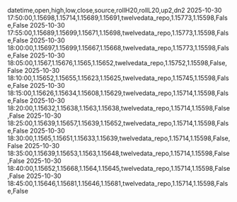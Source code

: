 datetime,open,high,low,close,source,rollH20,rollL20,up2,dn2
2025-10-30 17:50:00,1.15698,1.15714,1.15689,1.15691,twelvedata_repo,1.15773,1.15598,False,False
2025-10-30 17:55:00,1.15689,1.15699,1.15671,1.15698,twelvedata_repo,1.15773,1.15598,False,False
2025-10-30 18:00:00,1.15697,1.15699,1.15667,1.15668,twelvedata_repo,1.15773,1.15598,False,False
2025-10-30 18:05:00,1.1567,1.15676,1.1565,1.15652,twelvedata_repo,1.15752,1.15598,False,False
2025-10-30 18:10:00,1.15652,1.15655,1.15623,1.15625,twelvedata_repo,1.15745,1.15598,False,False
2025-10-30 18:15:00,1.15626,1.15634,1.15608,1.15629,twelvedata_repo,1.15714,1.15598,False,False
2025-10-30 18:20:00,1.15632,1.15638,1.1563,1.15638,twelvedata_repo,1.15714,1.15598,False,False
2025-10-30 18:25:00,1.15639,1.15657,1.15639,1.15652,twelvedata_repo,1.15714,1.15598,False,False
2025-10-30 18:30:00,1.1565,1.15651,1.15633,1.15639,twelvedata_repo,1.15714,1.15598,False,False
2025-10-30 18:35:00,1.15639,1.15653,1.1563,1.15648,twelvedata_repo,1.15714,1.15598,False,False
2025-10-30 18:40:00,1.15652,1.15668,1.1564,1.15645,twelvedata_repo,1.15714,1.15598,False,False
2025-10-30 18:45:00,1.15646,1.15681,1.15646,1.15681,twelvedata_repo,1.15714,1.15598,False,False
